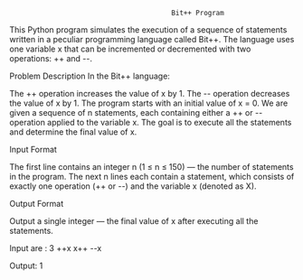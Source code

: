                                             Bit++ Program

This Python program simulates the execution of a sequence of statements written in a peculiar programming language called Bit++. The language uses one variable x that can be incremented or decremented with two operations: ++ and --.

Problem Description
In the Bit++ language:

The ++ operation increases the value of x by 1.
The -- operation decreases the value of x by 1.
The program starts with an initial value of x = 0. We are given a sequence of n statements, each containing either a ++ or -- operation applied to the variable x. The goal is to execute all the statements and determine the final value of x.

Input Format

The first line contains an integer n (1 ≤ n ≤ 150) — the number of statements in the program.
The next n lines each contain a statement, which consists of exactly one operation (++ or --) and the variable x (denoted as X).

Output Format

Output a single integer — the final value of x after executing all the statements.


Input are :
3
++x
x++
--x


Output:
1